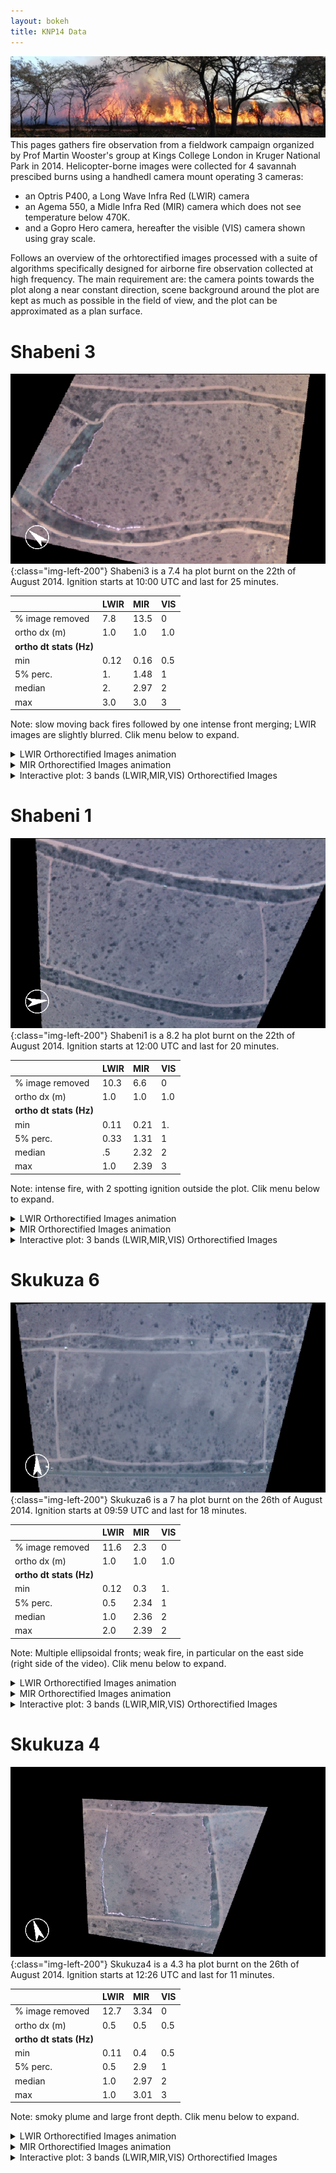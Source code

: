 ```yaml
---
layout: bokeh
title: KNP14 Data
---
```

![knp14](/knp14/data/knpGround.png)
This pages gathers fire observation from a fieldwork campaign organized by Prof Martin Wooster's group at Kings College London in Kruger National Park in 2014. Helicopter-borne images were collected for 4 savannah prescibed burns using a handhedl camera mount operating 3 cameras:
* an Optris P400, a Long Wave Infra Red (LWIR) camera
* an Agema 550, a Midle Infra Red (MIR) camera which does not see temperature below 470K.
* and a Gopro Hero camera, hereafter the visible (VIS) camera shown using gray scale.

Follows an overview of the orhtorectified images processed with a suite of algorithms specifically designed for airborne fire observation collected at high frequency. The main requirement are: the camera points towards the plot along a near constant direction, scene background around the plot are kept as much as possible in the field of view, and the plot can be approximated as a plan surface.

# Shabeni 3
![shabeni3](/knp14/data/sha1/shabeni1_nadirCorrectedView.png "shabeni3"){:class="img-left-200"}
Shabeni3 is a 7.4 ha plot burnt on the 22th of August 2014. Ignition starts at 10:00 UTC and last for 25 minutes.


|<i></i>| LWIR | MIR | VIS
|:---|:---|:---|:---
|% image removed | 7.8 | 13.5 | 0  
|ortho dx (m)| 1.0 | 1.0 | 1.0  |
|**ortho dt stats (Hz)** |   |  |
|min       | 0.12 |  0.16 | 0.5
|5% perc.  |  1.  | 1.48  | 1
|median    | 2.   | 2.97  | 2
|max       | 3.0  | 3.0   | 3


Note: slow moving back fires followed by one intense front merging; LWIR images are slightly blurred. Clik menu below to expand.
<details>
<summary markdown="span" >LWIR Orthorectified Images animation</summary>
<p>
{% include youtubePlayer.html id="hY4e8tNDAHo" label="test"%}
</p>
</details>
<details>
<summary>MIR Orthorectified Images animation</summary>
<p>
{% include youtubePlayer.html id="EMhWOlbSR8I" label="test"%}
</p>
</details>
<details>
<summary>Interactive plot: 3 bands (LWIR,MIR,VIS) Orthorectified Images</summary>
<p>
{%include_relative /data/sha3/knp14sha3.html %}
1 pixel is 1 meter
</p>
</details>

# Shabeni 1
![shabeni1](/knp14/data/sha3/shabeni3_nadirCorrectedView.png "shabeni1"){:class="img-left-200"}
Shabeni1 is a 8.2 ha plot burnt on the 22th of August 2014. Ignition starts at 12:00 UTC and last for 20 minutes.

|<i></i>| LWIR | MIR | VIS
|:---|:---|:---|:---
|% image removed | 10.3 | 6.6 | 0  
|ortho dx (m)| 1.0 | 1.0 | 1.0  |
|**ortho dt stats (Hz)** |   |  |
|min       | 0.11 |  0.21 | 1.
|5% perc.  |  0.33  | 1.31  | 1
|median    | .5   | 2.32  | 2
|max       | 1.0  | 2.39   | 3

Note: intense fire, with 2 spotting ignition outside the plot. Clik menu below to expand.
<details>
<summary>LWIR Orthorectified Images animation</summary>
<p>
{% include youtubePlayer.html id="7Rot3THs5kQ" label="test"%}
</p>
</details>
<details>
<summary>MIR Orthorectified Images animation</summary>
<p>
{% include youtubePlayer.html id="JyUTPKEWHl8" label="test"%}
</p>
</details>
<details>
<summary>Interactive plot: 3 bands (LWIR,MIR,VIS) Orthorectified Images</summary>
<p>
{%include_relative /data/sha1/knp14sha1.html %}
</p>
</details>

# Skukuza 6
![placeholder](/knp14/data/sku6/skukuza6_nadirCorrectedView.png "shabeni1"){:class="img-left-200"}
Skukuza6 is a 7 ha plot burnt on the 26th of August 2014. Ignition starts at 09:59 UTC and last for 18 minutes.

|<i></i>| LWIR | MIR | VIS
|:---|:---|:---|:---
|% image removed | 11.6 | 2.3 | 0  
|ortho dx (m)| 1.0 | 1.0 | 1.0  |
|**ortho dt stats (Hz)** |   |  |
|min       | 0.12 |  0.3 | 1.
|5% perc.  |  0.5  | 2.34  | 1
|median    | 1.0   | 2.36  | 2
|max       | 2.0  | 2.39   | 2

Note: Multiple ellipsoidal fronts; weak fire, in particular on the east side (right side of the video). Clik menu below to expand.
<details>
<summary>LWIR Orthorectified Images animation</summary>
<p>
{% include youtubePlayer.html id="epcBtBXovpY" label="test"%}
</p>
</details>
<details>
<summary>MIR Orthorectified Images animation</summary>
<p>
{% include youtubePlayer.html id="NyFA3f8dr0w" label="test"%}
</p>
</details>
<details>
<summary>Interactive plot: 3 bands (LWIR,MIR,VIS) Orthorectified Images</summary>
<p>
{%include_relative /data/sku6/knp14sku6.html %}
</p>
</details>

# Skukuza 4
![placeholder](/knp14/data/sku4/skukuza4_nadirCorrectedView.png "shabeni1"){:class="img-left-200"}
Skukuza4 is a 4.3 ha plot burnt on the 26th of August 2014. Ignition starts at 12:26 UTC and last for 11 minutes.

|<i></i>| LWIR | MIR | VIS
|:---|:---|:---|:---
|% image removed | 12.7 | 3.34 | 0  
|ortho dx (m)| 0.5 | 0.5 | 0.5  |
|**ortho dt stats (Hz)** |   |  |
|min       | 0.11 |  0.4 | 0.5
|5% perc.  |  0.5  | 2.9  | 1
|median    | 1.0   | 2.97  | 2
|max       | 1.0  | 3.01   | 3

Note: smoky plume and large front depth. Clik menu below to expand.
<details>
<summary>LWIR Orthorectified Images animation</summary>
<p>
{% include youtubePlayer.html id="CjLQb-G5ydQ" label="test"%}
</p>
</details>
<details>
<summary>MIR Orthorectified Images animation</summary>
<p>
{% include youtubePlayer.html id="YS0Tas54M8Q" label="test"%}
</p>
</details>
<details>
<summary>Interactive plot: 3 bands (LWIR,MIR,VIS) Orthorectified Images</summary>
<p>
{%include_relative /data/sku4/knp14sku4.html %}
</p>
</details>
